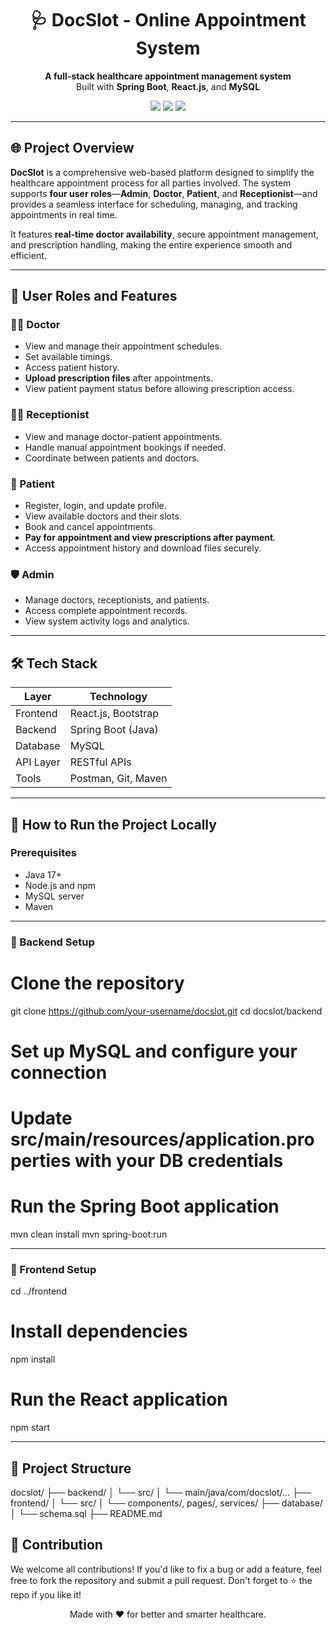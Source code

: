 <h1 align="center">🩺 DocSlot - Online Appointment System</h1>

<p align="center">
  <b>A full-stack healthcare appointment management system</b><br>
  Built with <strong>Spring Boot</strong>, <strong>React.js</strong>, and <strong>MySQL</strong>
</p>

<p align="center">
  <img src="https://img.shields.io/badge/Backend-SpringBoot-green?style=flat-square" />
  <img src="https://img.shields.io/badge/Frontend-React.js-blue?style=flat-square" />
  <img src="https://img.shields.io/badge/Database-MySQL-orange?style=flat-square" />
</p>

---

## 🌐 Project Overview

**DocSlot** is a comprehensive web-based platform designed to simplify the healthcare appointment process for all parties involved. The system supports **four user roles**—**Admin**, **Doctor**, **Patient**, and **Receptionist**—and provides a seamless interface for scheduling, managing, and tracking appointments in real time.

It features **real-time doctor availability**, secure appointment management, and prescription handling, making the entire experience smooth and efficient.

---

## 👥 User Roles and Features

### 👨‍⚕️ Doctor
- View and manage their appointment schedules.
- Set available timings.
- Access patient history.
- **Upload prescription files** after appointments.
- View patient payment status before allowing prescription access.

### 👩‍💻 Receptionist
- View and manage doctor-patient appointments.
- Handle manual appointment bookings if needed.
- Coordinate between patients and doctors.

### 🧑 Patient
- Register, login, and update profile.
- View available doctors and their slots.
- Book and cancel appointments.
- **Pay for appointment and view prescriptions after payment**.
- Access appointment history and download files securely.

### 🛡️ Admin
- Manage doctors, receptionists, and patients.
- Access complete appointment records.
- View system activity logs and analytics.

---

## 🛠️ Tech Stack

| Layer       | Technology           |
|-------------|----------------------|
| Frontend    | React.js, Bootstrap  |
| Backend     | Spring Boot (Java)   |
| Database    | MySQL                |
| API Layer   | RESTful APIs         |
| Tools       | Postman, Git, Maven  |

---

## 🚀 How to Run the Project Locally

### Prerequisites
- Java 17+
- Node.js and npm
- MySQL server
- Maven

---

### 🔧 Backend Setup

# Clone the repository
git clone https://github.com/your-username/docslot.git
cd docslot/backend

# Set up MySQL and configure your connection
# Update src/main/resources/application.properties with your DB credentials

# Run the Spring Boot application
mvn clean install
mvn spring-boot:run

---

### 🎨 Frontend Setup

cd ../frontend

# Install dependencies
npm install

# Run the React application
npm start

---

## 📂 Project Structure

docslot/
├── backend/
│   └── src/
│       └── main/java/com/docslot/...
├── frontend/
│   └── src/
│       └── components/, pages/, services/
├── database/
│   └── schema.sql
├── README.md


## 💬 Contribution

We welcome all contributions!
If you'd like to fix a bug or add a feature, feel free to fork the repository and submit a pull request.
Don't forget to ⭐ the repo if you like it!

<p align="center"> Made with ❤️ for better and smarter healthcare. </p> 
